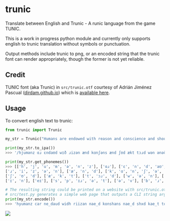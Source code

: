 # trunic
Translate between English and Trunic - A runic language from the game TUNIC.

This is a work in progress python module and currently only supports
english to trunic translation without symbols or punctuation.

Output methods include trunic to png, or an encoded string that the trunic font
can render appropriately, though the former is not yet reliable.

## Credit
TUNIC font (aka Trunic) in `src/trunic.otf` courtesy of Adrián Jiménez Pascual 
([dirdam.github.io](https://dirdam.github.io)) which is [available here](https://github.com/dirdam/fonts).

## Usage
To convert english text to trunic:
```python
from trunic import Trunic

my_str = Trunic("Humans are endowed with reason and conscience and should act toward one another in a spirit of brotherhood")

print(my_str.to_ipa())
>>> '/hjumənz ɑɹ ɛndaʊd wɪð ɹizən ænd kɑnʃəns ænd ʃʊd ækt tɔɹd wən ənəðɝ ɪn eɪ spɪɹət əv bɹəðɝhʊd/'

print(my_str.get_phonemes())
>>> [['h', 'j', 'u', 'm', 'ə', 'n', 'z'], ['ɑɹ'], ['ɛ', 'n', 'd', 'aʊ', 'd'], ['w', 'ɪ', 'ð'], 
['ɹ', 'i', 'z', 'ə', 'n'], ['æ', 'n', 'd'], ['k', 'ɑ', 'n', 'ʃ', 'ə', 'n', 's'], ['æ', 'n', 'd'], 
['ʃ', 'ʊ', 'd'], ['æ', 'k', 't'], ['t', 'ɔɹ', 'd'], ['w', 'ə', 'n'], ['ə', 'n', 'ə', 'ð', 'ɝ'], 
['ɪ', 'n'], ['eɪ'], ['s', 'p', 'ɪɹ', 'ə', 't'], ['ə', 'v'], ['b', 'ɹ', 'ə', 'ð', 'ɝ', 'h', 'ʊ', 'd']]

# The resulting string could be printed on a website with src/trunic.otf font.
# src/test.py generates a simple web page that outputs a CLI string argument in trunic (see below image). 
print(my_str.encode())
>>> 'hyumanz car ne_daud widh riizan nae_d konshans nae_d shxd kae_t tord wan na_dha_cxr ni_ cei spirta_ va_ bradhxrhxd'
```
<img src="https://cdn.discordapp.com/attachments/810862843620098099/1100570041902182410/image.png">
